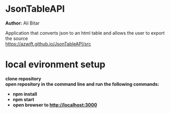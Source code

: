 # JsonTableAPI
<strong>Author:</strong> Ali Bitar<br>

Application that converts json to an html table and allows the user to export the source<br>
<a href="https://azwift.github.io/JsonTableAPI/src" target="_blank">https://azwift.github.io/JsonTableAPI/src</a><br>

# local evironment setup

<b>clone repository<br>
open repository in the command line and run the following commands:<br>
* npm install<br>
* npm start<br>
* open browser to <a href="http://localhost:3000" target="_blank">http://localhost:3000</a></b>
